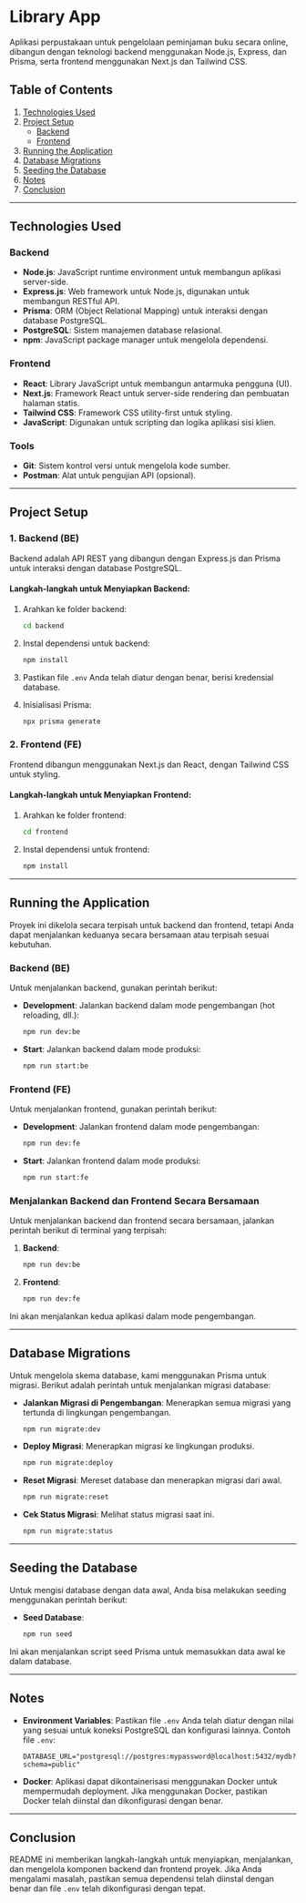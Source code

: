 # Library App

Aplikasi perpustakaan untuk pengelolaan peminjaman buku secara online, dibangun dengan teknologi backend menggunakan Node.js, Express, dan Prisma, serta frontend menggunakan Next.js dan Tailwind CSS.

## Table of Contents

1. [Technologies Used](#technologies-used)
2. [Project Setup](#project-setup)
   - [Backend](#backend)
   - [Frontend](#frontend)
3. [Running the Application](#running-the-application)
4. [Database Migrations](#database-migrations)
5. [Seeding the Database](#seeding-the-database)
6. [Notes](#notes)
7. [Conclusion](#conclusion)

---

## Technologies Used

### Backend
- **Node.js**: JavaScript runtime environment untuk membangun aplikasi server-side.
- **Express.js**: Web framework untuk Node.js, digunakan untuk membangun RESTful API.
- **Prisma**: ORM (Object Relational Mapping) untuk interaksi dengan database PostgreSQL.
- **PostgreSQL**: Sistem manajemen database relasional.
- **npm**: JavaScript package manager untuk mengelola dependensi.

### Frontend
- **React**: Library JavaScript untuk membangun antarmuka pengguna (UI).
- **Next.js**: Framework React untuk server-side rendering dan pembuatan halaman statis.
- **Tailwind CSS**: Framework CSS utility-first untuk styling.
- **JavaScript**: Digunakan untuk scripting dan logika aplikasi sisi klien.

### Tools
- **Git**: Sistem kontrol versi untuk mengelola kode sumber.
- **Postman**: Alat untuk pengujian API (opsional).

---

## Project Setup

### 1. Backend (BE)

Backend adalah API REST yang dibangun dengan Express.js dan Prisma untuk interaksi dengan database PostgreSQL.

#### Langkah-langkah untuk Menyiapkan Backend:
1. Arahkan ke folder backend:
   ```bash
   cd backend
   ```

2. Instal dependensi untuk backend:
   ```bash
   npm install
   ```

3. Pastikan file `.env` Anda telah diatur dengan benar, berisi kredensial database.

4. Inisialisasi Prisma:
   ```bash
   npx prisma generate
   ```

### 2. Frontend (FE)

Frontend dibangun menggunakan Next.js dan React, dengan Tailwind CSS untuk styling.

#### Langkah-langkah untuk Menyiapkan Frontend:
1. Arahkan ke folder frontend:
   ```bash
   cd frontend
   ```

2. Instal dependensi untuk frontend:
   ```bash
   npm install
   ```

---

## Running the Application

Proyek ini dikelola secara terpisah untuk backend dan frontend, tetapi Anda dapat menjalankan keduanya secara bersamaan atau terpisah sesuai kebutuhan.

### Backend (BE)
Untuk menjalankan backend, gunakan perintah berikut:

- **Development**: Jalankan backend dalam mode pengembangan (hot reloading, dll.):
  ```bash
  npm run dev:be
  ```

- **Start**: Jalankan backend dalam mode produksi:
  ```bash
  npm run start:be
  ```

### Frontend (FE)
Untuk menjalankan frontend, gunakan perintah berikut:

- **Development**: Jalankan frontend dalam mode pengembangan:
  ```bash
  npm run dev:fe
  ```

- **Start**: Jalankan frontend dalam mode produksi:
  ```bash
  npm run start:fe
  ```

### Menjalankan Backend dan Frontend Secara Bersamaan
Untuk menjalankan backend dan frontend secara bersamaan, jalankan perintah berikut di terminal yang terpisah:

1. **Backend**:
   ```bash
   npm run dev:be
   ```

2. **Frontend**:
   ```bash
   npm run dev:fe
   ```

Ini akan menjalankan kedua aplikasi dalam mode pengembangan.

---

## Database Migrations

Untuk mengelola skema database, kami menggunakan Prisma untuk migrasi. Berikut adalah perintah untuk menjalankan migrasi database:

- **Jalankan Migrasi di Pengembangan**: Menerapkan semua migrasi yang tertunda di lingkungan pengembangan.
  ```bash
  npm run migrate:dev
  ```

- **Deploy Migrasi**: Menerapkan migrasi ke lingkungan produksi.
  ```bash
  npm run migrate:deploy
  ```

- **Reset Migrasi**: Mereset database dan menerapkan migrasi dari awal.
  ```bash
  npm run migrate:reset
  ```

- **Cek Status Migrasi**: Melihat status migrasi saat ini.
  ```bash
  npm run migrate:status
  ```

---

## Seeding the Database

Untuk mengisi database dengan data awal, Anda bisa melakukan seeding menggunakan perintah berikut:

- **Seed Database**:
  ```bash
  npm run seed
  ```

Ini akan menjalankan script seed Prisma untuk memasukkan data awal ke dalam database.

---

## Notes

- **Environment Variables**: Pastikan file `.env` Anda telah diatur dengan nilai yang sesuai untuk koneksi PostgreSQL dan konfigurasi lainnya. Contoh file `.env`:
  ```env
  DATABASE_URL="postgresql://postgres:mypassword@localhost:5432/mydb?schema=public"
  ```

- **Docker**: Aplikasi dapat dikontainerisasi menggunakan Docker untuk mempermudah deployment. Jika menggunakan Docker, pastikan Docker telah diinstal dan dikonfigurasi dengan benar.

---

## Conclusion

README ini memberikan langkah-langkah untuk menyiapkan, menjalankan, dan mengelola komponen backend dan frontend proyek. Jika Anda mengalami masalah, pastikan semua dependensi telah diinstal dengan benar dan file `.env` telah dikonfigurasi dengan tepat.